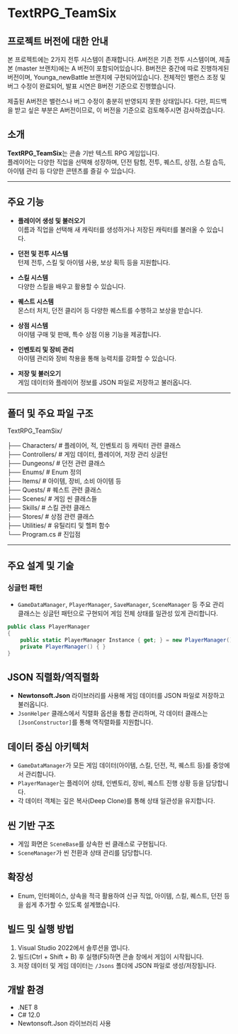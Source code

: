 # TextRPG_TeamSix

## 프로젝트 버전에 대한 안내

본 프로젝트에는 2가지 전투 시스템이 존재합니다.
A버전은 기존 전투 시스템이며, 제출본 (master 브랜치)에는 A 버전이 포함되어있습니다.
B버전은 중간에 따로 진행하게된 버전이며, Younga_newBattle 브랜치에 구현되어있습니다. 전체적인 밸런스 조정 및 버그 수정이 완료되어, 발표 시연은 B버전 기준으로 진행했습니다.

제출된 A버전은 밸런스나 버그 수정이 충분히 반영되지 못한 상태입니다.
다만, 피드백을 받고 싶은 부분은 A버전이므로, 이 버전을 기준으로 검토해주시면 감사하겠습니다.

## 소개

**TextRPG_TeamSix**는 콘솔 기반 텍스트 RPG 게임입니다.  
플레이어는 다양한 직업을 선택해 성장하며, 던전 탐험, 전투, 퀘스트, 상점, 스킬 습득, 아이템 관리 등 다양한 콘텐츠를 즐길 수 있습니다.

---

## 주요 기능

- **플레이어 생성 및 불러오기**  
  이름과 직업을 선택해 새 캐릭터를 생성하거나 저장된 캐릭터를 불러올 수 있습니다.

- **던전 및 전투 시스템**  
  턴제 전투, 스킬 및 아이템 사용, 보상 획득 등을 지원합니다.

- **스킬 시스템**  
  다양한 스킬을 배우고 활용할 수 있습니다.

- **퀘스트 시스템**  
  몬스터 처치, 던전 클리어 등 다양한 퀘스트를 수행하고 보상을 받습니다.

- **상점 시스템**  
  아이템 구매 및 판매, 특수 상점 이용 기능을 제공합니다.

- **인벤토리 및 장비 관리**  
  아이템 관리와 장비 착용을 통해 능력치를 강화할 수 있습니다.

- **저장 및 불러오기**  
  게임 데이터와 플레이어 정보를 JSON 파일로 저장하고 불러옵니다.

---

## 폴더 및 주요 파일 구조
TextRPG_TeamSix/

├── Characters/ # 플레이어, 적, 인벤토리 등 캐릭터 관련 클래스  
├── Controllers/ # 게임 데이터, 플레이어, 저장 관리 싱글턴  
├── Dungeons/ # 던전 관련 클래스  
├── Enums/ # Enum 정의  
├── Items/ # 아이템, 장비, 소비 아이템 등  
├── Quests/ # 퀘스트 관련 클래스  
├── Scenes/ # 게임 씬 클래스들  
├── Skills/ # 스킬 관련 클래스  
├── Stores/ # 상점 관련 클래스  
├── Utilities/ # 유틸리티 및 헬퍼 함수  
└── Program.cs # 진입점  


---

## 주요 설계 및 기술

### 싱글턴 패턴

- `GameDataManager`, `PlayerManager`, `SaveManager`, `SceneManager` 등 주요 관리 클래스는 싱글턴 패턴으로 구현되어 게임 전체 상태를 일관성 있게 관리합니다.

```csharp
public class PlayerManager
{
    public static PlayerManager Instance { get; } = new PlayerManager();
    private PlayerManager() { }
}
```
## JSON 직렬화/역직렬화

- **Newtonsoft.Json** 라이브러리를 사용해 게임 데이터를 JSON 파일로 저장하고 불러옵니다.  
- `JsonHelper` 클래스에서 직렬화 옵션을 통합 관리하며, 각 데이터 클래스는 `[JsonConstructor]`를 통해 역직렬화를 지원합니다.

## 데이터 중심 아키텍처

- `GameDataManager`가 모든 게임 데이터(아이템, 스킬, 던전, 적, 퀘스트 등)를 중앙에서 관리합니다.  
- `PlayerManager`는 플레이어 상태, 인벤토리, 장비, 퀘스트 진행 상황 등을 담당합니다.  
- 각 데이터 객체는 깊은 복사(Deep Clone)를 통해 상태 일관성을 유지합니다.

## 씬 기반 구조

- 게임 화면은 `SceneBase`를 상속한 씬 클래스로 구현됩니다.  
- `SceneManager`가 씬 전환과 상태 관리를 담당합니다.

## 확장성

- Enum, 인터페이스, 상속을 적극 활용하여 신규 직업, 아이템, 스킬, 퀘스트, 던전 등을 쉽게 추가할 수 있도록 설계했습니다.

## 빌드 및 실행 방법

1. Visual Studio 2022에서 솔루션을 엽니다.  
2. 빌드(Ctrl + Shift + B) 후 실행(F5)하면 콘솔 창에서 게임이 시작됩니다.  
3. 저장 데이터 및 게임 데이터는 `/Jsons` 폴더에 JSON 파일로 생성/저장됩니다.

## 개발 환경

- .NET 8  
- C# 12.0  
- Newtonsoft.Json 라이브러리 사용  
